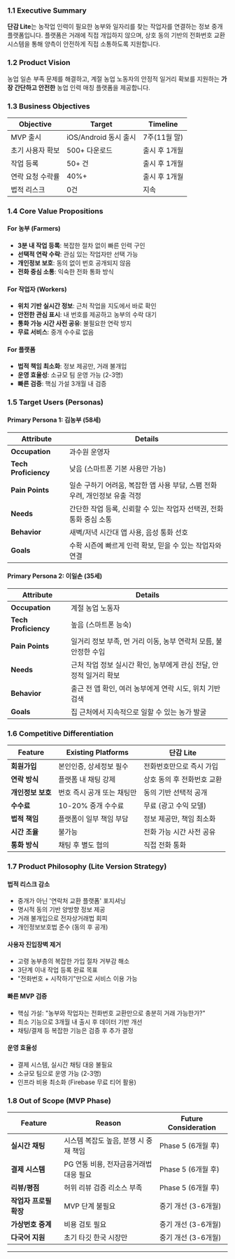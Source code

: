 ### 1.1 Executive Summary

**단감 Lite**는 농작업 인력이 필요한 농부와 일자리를 찾는 작업자를 연결하는 정보 중개 플랫폼입니다. 플랫폼은 거래에 직접 개입하지 않으며, 상호 동의 기반의 전화번호 교환 시스템을 통해 양측이 안전하게 직접 소통하도록 지원합니다.

### 1.2 Product Vision

농업 일손 부족 문제를 해결하고, 계절 농업 노동자의 안정적 일거리 확보를 지원하는 **가장 간단하고 안전한** 농업 인력 매칭 플랫폼을 제공합니다.

### 1.3 Business Objectives

| Objective        | Target                | Timeline      |
| ---------------- | --------------------- | ------------- |
| MVP 출시         | iOS/Android 동시 출시 | 7주(11월 말)  |
| 초기 사용자 확보 | 500+ 다운로드         | 출시 후 1개월 |
| 작업 등록        | 50+ 건                | 출시 후 1개월 |
| 연락 요청 수락률 | 40%+                  | 출시 후 1개월 |
| 법적 리스크      | 0건                   | 지속          |

### 1.4 Core Value Propositions

#### For 농부 (Farmers)

- **3분 내 작업 등록**: 복잡한 절차 없이 빠른 인력 구인
- **선택적 연락 수락**: 관심 있는 작업자만 선택 가능
- **개인정보 보호**: 동의 없이 번호 공개되지 않음
- **전화 중심 소통**: 익숙한 전화 통화 방식

#### For 작업자 (Workers)

- **위치 기반 실시간 정보**: 근처 작업을 지도에서 바로 확인
- **안전한 관심 표시**: 내 번호를 제공하고 농부의 수락 대기
- **통화 가능 시간 사전 공유**: 불필요한 연락 방지
- **무료 서비스**: 중개 수수료 없음

#### For 플랫폼

- **법적 책임 최소화**: 정보 제공만, 거래 불개입
- **운영 효율성**: 소규모 팀 운영 가능 (2-3명)
- **빠른 검증**: 핵심 가설 3개월 내 검증

### 1.5 Target Users (Personas)

#### Primary Persona 1: 김농부 (58세)

| Attribute            | Details                                                                     |
| -------------------- | --------------------------------------------------------------------------- |
| **Occupation**       | 과수원 운영자                                                               |
| **Tech Proficiency** | 낮음 (스마트폰 기본 사용만 가능)                                            |
| **Pain Points**      | 일손 구하기 어려움, 복잡한 앱 사용 부담, 스팸 전화 우려, 개인정보 유출 걱정 |
| **Needs**            | 간단한 작업 등록, 신뢰할 수 있는 작업자 선택권, 전화 통화 중심 소통         |
| **Behavior**         | 새벽/저녁 시간대 앱 사용, 음성 통화 선호                                    |
| **Goals**            | 수확 시즌에 빠르게 인력 확보, 믿을 수 있는 작업자와 연결                    |

#### Primary Persona 2: 이일손 (35세)

| Attribute            | Details                                                            |
| -------------------- | ------------------------------------------------------------------ |
| **Occupation**       | 계절 농업 노동자                                                   |
| **Tech Proficiency** | 높음 (스마트폰 능숙)                                               |
| **Pain Points**      | 일거리 정보 부족, 먼 거리 이동, 농부 연락처 모름, 불안정한 수입    |
| **Needs**            | 근처 작업 정보 실시간 확인, 농부에게 관심 전달, 안정적 일거리 확보 |
| **Behavior**         | 출근 전 앱 확인, 여러 농부에게 연락 시도, 위치 기반 검색           |
| **Goals**            | 집 근처에서 지속적으로 일할 수 있는 농가 발굴                      |

### 1.6 Competitive Differentiation

| Feature           | Existing Platforms         | 단감 Lite                  |
| ----------------- | -------------------------- | -------------------------- |
| **회원가입**      | 본인인증, 상세정보 필수    | 전화번호만으로 즉시 가입   |
| **연락 방식**     | 플랫폼 내 채팅 강제        | 상호 동의 후 전화번호 교환 |
| **개인정보 보호** | 번호 즉시 공개 또는 채팅만 | 동의 기반 선택적 공개      |
| **수수료**        | 10-20% 중개 수수료         | 무료 (광고 수익 모델)      |
| **법적 책임**     | 플랫폼이 일부 책임 부담    | 정보 제공만, 책임 최소화   |
| **시간 조율**     | 불가능                     | 전화 가능 시간 사전 공유   |
| **통화 방식**     | 채팅 후 별도 협의          | 직접 전화 통화             |

### 1.7 Product Philosophy (Lite Version Strategy)

#### 법적 리스크 감소

- 중개가 아닌 '연락처 교환 플랫폼' 포지셔닝
- 명시적 동의 기반 양방향 정보 제공
- 거래 불개입으로 전자상거래법 회피
- 개인정보보호법 준수 (동의 후 공개)

#### 사용자 진입장벽 제거

- 고령 농부층의 복잡한 가입 절차 거부감 해소
- 3단계 이내 작업 등록 완료 목표
- "전화번호 + 시작하기"만으로 서비스 이용 가능

#### 빠른 MVP 검증

- 핵심 가설: "농부와 작업자는 전화번호 교환만으로 충분히 거래 가능한가?"
- 최소 기능으로 3개월 내 출시 후 데이터 기반 개선
- 채팅/결제 등 복잡한 기능은 검증 후 추가 결정

#### 운영 효율성

- 결제 시스템, 실시간 채팅 대응 불필요
- 소규모 팀으로 운영 가능 (2-3명)
- 인프라 비용 최소화 (Firebase 무료 티어 활용)

### 1.8 Out of Scope (MVP Phase)

| Feature                | Reason                                 | Future Consideration |
| ---------------------- | -------------------------------------- | -------------------- |
| **실시간 채팅**        | 시스템 복잡도 높음, 분쟁 시 중재 책임  | Phase 5 (6개월 후)   |
| **결제 시스템**        | PG 연동 비용, 전자금융거래법 대응 필요 | Phase 5 (6개월 후)   |
| **리뷰/평점**          | 허위 리뷰 검증 리소스 부족             | Phase 5 (6개월 후)   |
| **작업자 프로필 확장** | MVP 단계 불필요                        | 중기 개선 (3-6개월)  |
| **가상번호 중계**      | 비용 검토 필요                         | 중기 개선 (3-6개월)  |
| **다국어 지원**        | 초기 타깃 한국 시장만                  | 중기 개선 (3-6개월)  |

---
